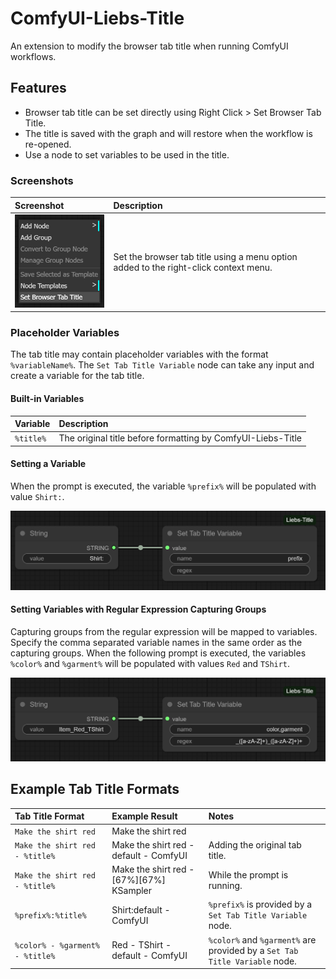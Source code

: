 # ComfyUI-Liebs-Title

An extension to modify the browser tab title when running ComfyUI workflows.

## Features

* Browser tab title can be set directly using Right Click > Set Browser Tab Title.
* The title is saved with the graph and will restore when the workflow is re-opened.
* Use a node to set variables to be used in the title.

### Screenshots

| Screenshot | Description |
| :---- | :---- |
| <img src="./docs/images/context-menu.png" width="200"/> | Set the browser tab title using a menu option added to the right-click context menu. |

### Placeholder Variables

The tab title may contain placeholder variables with the format `%variableName%`. The `Set Tab Title Variable` node can take any input and create a variable for the tab title.

#### Built-in Variables

| Variable | Description |
| :---- | :---- |
| `%title%` | The original title before formatting by ComfyUI-Liebs-Title |

#### Setting a Variable

When the prompt is executed, the variable `%prefix%` will be populated with value `Shirt:`.

<img src="./docs/images/set-variable-simple.png"/>

#### Setting Variables with Regular Expression Capturing Groups

Capturing groups from the regular expression will be mapped to variables. Specify the comma separated variable names in the same order as the capturing groups. When the following prompt is executed, the variables `%color%` and `%garment%` will be populated with values `Red` and `TShirt`.

<img src="./docs/images/set-variable-regex.png"/>

## Example Tab Title Formats

| Tab Title Format | Example Result | Notes |
| :---- | :---- | :---- |
| `Make the shirt red` | Make the shirt red | |
| `Make the shirt red - %title%` | Make the shirt red - default - ComfyUI | Adding the original tab title. |
| `Make the shirt red - %title%` | Make the shirt red - [67%][67%] KSampler | While the prompt is running. |
| `%prefix%:%title%` | Shirt:default - ComfyUI | `%prefix%` is provided by a `Set Tab Title Variable` node. |
| `%color% - %garment% - %title%` | Red - TShirt - default - ComfyUI | `%color%` and `%garment%` are provided by a `Set Tab Title Variable` node. |
